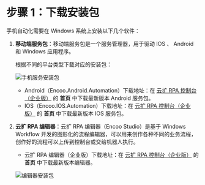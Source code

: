 # 步骤 1：下载安装包

手机自动化需要在 Windows 系统上安装以下几个软件：

1. **移动端服务包**：移动端服务包是一个服务管理器，用于驱动 IOS 、 Android 和 Windows 应用程序。

    根据不同的平台类型下载对应的安装包：

    ![手机服务安装包](https://docimages.blob.core.chinacloudapi.cn/images/Studio/mobilepackage20210617.png)

    - Android（Encoo.Android.Automation）下载地址：在 [云扩 RPA 控制台（企业版）](https://console.encoo.com/) 的 **首页** 中下载最新版本 Android 服务包。
    - IOS（Encoo.IOS.Automation）下载地址：在 [云扩 RPA 控制台（企业版）](https://console.encoo.com/) 的 **首页** 中下载最新版本 IOS 服务包。

2. **云扩 RPA 编辑器**：云扩 RPA 编辑器（Encoo Studio）是基于 Windows Workflow 开发的图形化的流程编辑器，可以用来创作各种不同的业务流程，创作好的流程可以上传到控制台或交给机器人执行。

    - 云扩 RPA 编辑器（企业版）下载地址：在 [云扩 RPA 控制台（企业版）](https://console.encoo.com/) 的 **首页** 中下载最新版本编辑器。

    ![编辑器安装包](https://docimages.blob.core.chinacloudapi.cn/images/Studio/studiopackage20210617.png)
